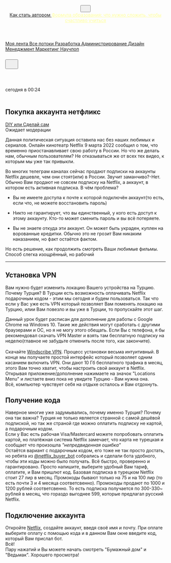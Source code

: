 <meta data-vue-meta="ssr" property="og:title" content="Покупка аккаунта нетфликс" data-vmid="og:title"><meta data-vue-meta="ssr" name="twitter:title" content="Покупка аккаунта нетфликс" data-vmid="twitter:title"><meta data-vue-meta="ssr" name="aiturec:title" content="Покупка аккаунта нетфликс" data-vmid="aiturec:title"><meta data-vue-meta="ssr" name="description" content="Данная политическая ситуация оставила нас без наших любимых и сериалов. Онлайн кинотеатр Netflix 9 марта 2022 сообщил о том, что временно приостанавливает свою работу в России. Но что же делать нам,..." data-vmid="description"><meta data-vue-meta="ssr" itemprop="description" content="Данная политическая ситуация оставила нас без наших любимых и сериалов. Онлайн кинотеатр Netflix 9 марта 2022 сообщил о том, что временно приостанавливает свою работу в России. Но что же делать нам,..." data-vmid="description:itemprop"><meta data-vue-meta="ssr" property="og:description" content="Данная политическая ситуация оставила нас без наших любимых и сериалов. Онлайн кинотеатр Netflix 9 марта 2022 сообщил о том, что временно приостанавливает свою работу в России. Но что же делать нам,..." data-vmid="og:description"><meta data-vue-meta="ssr" name="twitter:description" content="Данная политическая ситуация оставила нас без наших любимых и сериалов. Онлайн кинотеатр Netflix 9 марта 2022 сообщил о том, что временно приостанавливает свою работу в России. Но что же делать нам,..." data-vmid="twitter:description"><meta data-vue-meta="ssr" property="aiturec:description" content="Данная политическая ситуация оставила нас без наших любимых и сериалов. Онлайн кинотеатр Netflix 9 марта 2022 сообщил о том, что временно приостанавливает свою работу в России. Но что же делать нам,..." data-vmid="aiturec:description"><meta data-vue-meta="ssr" itemprop="image" content="https://habr.com/share/publication/168727/dcc773bd664657c1eb9b6dcdfa73e3c3/" data-vmid="image:itemprop"><meta data-vue-meta="ssr" property="og:image" content="https://habr.com/share/publication/168727/dcc773bd664657c1eb9b6dcdfa73e3c3/" data-vmid="og:image"><meta data-vue-meta="ssr" property="og:image:width" content="1200" data-vmid="og:image:width"><meta data-vue-meta="ssr" property="og:image:height" content="630" data-vmid="og:image:height"><meta data-vue-meta="ssr" property="aiturec:image" content="https://habr.com/share/publication/168727/dcc773bd664657c1eb9b6dcdfa73e3c3/" data-vmid="aiturec:image"><meta data-vue-meta="ssr" name="twitter:image" content="https://habr.com/share/publication/168727/dcc773bd664657c1eb9b6dcdfa73e3c3/" data-vmid="twitter:image"><meta data-vue-meta="ssr" property="vk:image" content="https://habr.com/share/publication/168727/dcc773bd664657c1eb9b6dcdfa73e3c3/?format=vk" data-vmid="vk:image"><meta data-vue-meta="ssr" property="aiturec:item_id" content="168727" data-vmid="aiturec:item_id"><meta data-vue-meta="ssr" property="aiturec:datetime" content="2022-03-23T21:24:53.000Z" data-vmid="aiturec:datetime"><meta data-vue-meta="ssr" property="og:type" content="article" data-vmid="og:type"><meta data-vue-meta="ssr" property="og:locale" content="ru_RU" data-vmid="og:locale"><meta data-vue-meta="ssr" name="keywords" content="netflix, vpn">
  <link data-vue-meta="ssr" image_src="image" href="https://habr.com/img/habr_ru.png" data-vmid="image:href"><link data-vue-meta="ssr" href="https://habr.com/ru/sandbox/168727/" rel="canonical" data-vmid="canonical"><link data-vue-meta="ssr" href="https://habr.com/ru/rss/post/168727/?fl=ru" type="application/rss+xml" title="" rel="alternate" name="rss"><link data-vue-meta="ssr" data-vmid="hreflang">
  <meta name="apple-mobile-web-app-status-bar-style" content="#303b44">
  <meta name="msapplication-TileColor" content="#629FBC">
  <meta name="apple-mobile-web-app-capable" content="yes">
  <meta name="mobile-web-app-capable" content="yes">
  <link rel="shortcut icon" type="image/png" sizes="16x16" href="https://assets.habr.com/habr-web/img/favicons/favicon-16.png">
  <link rel="shortcut icon" type="image/png" sizes="32x32" href="https://assets.habr.com/habr-web/img/favicons/favicon-32.png">
  <link rel="apple-touch-icon" type="image/png" sizes="76x76" href="https://assets.habr.com/habr-web/img/favicons/apple-touch-icon-76.png">
  <link rel="apple-touch-icon" type="image/png" sizes="120x120" href="https://assets.habr.com/habr-web/img/favicons/apple-touch-icon-120.png">
  <link rel="apple-touch-icon" type="image/png" sizes="152x152" href="https://assets.habr.com/habr-web/img/favicons/apple-touch-icon-152.png">
  <link rel="apple-touch-icon" type="image/png" sizes="180x180" href="https://assets.habr.com/habr-web/img/favicons/apple-touch-icon-180.png">
  <link rel="apple-touch-icon" type="image/png" sizes="256x256" href="https://assets.habr.com/habr-web/img/favicons/apple-touch-icon-256.png">
  <link rel="apple-touch-startup-image" media="screen and (device-width: 320px) and (device-height: 568px) and (-webkit-device-pixel-ratio: 2) and (orientation: landscape)" href="https://assets.habr.com/habr-web/img/splashes/splash_1136x640.png">
  <link rel="apple-touch-startup-image" media="screen and (device-width: 375px) and (device-height: 812px) and (-webkit-device-pixel-ratio: 3) and (orientation: landscape)" href="https://assets.habr.com/habr-web/img/splashes/splash_2436x1125.png">
  <link rel="apple-touch-startup-image" media="screen and (device-width: 414px) and (device-height: 896px) and (-webkit-device-pixel-ratio: 2) and (orientation: landscape)" href="https://assets.habr.com/habr-web/img/splashes/splash_1792x828.png">
  <link rel="apple-touch-startup-image" media="screen and (device-width: 414px) and (device-height: 896px) and (-webkit-device-pixel-ratio: 2) and (orientation: portrait)" href="https://assets.habr.com/habr-web/img/splashes/splash_828x1792.png">
  <link rel="apple-touch-startup-image" media="screen and (device-width: 375px) and (device-height: 667px) and (-webkit-device-pixel-ratio: 2) and (orientation: landscape)" href="https://assets.habr.com/habr-web/img/splashes/splash_1334x750.png">
  <link rel="apple-touch-startup-image" media="screen and (device-width: 414px) and (device-height: 896px) and (-webkit-device-pixel-ratio: 3) and (orientation: portrait)" href="https://assets.habr.com/habr-web/img/splashes/splash_1242x2668.png">
  <link rel="apple-touch-startup-image" media="screen and (device-width: 414px) and (device-height: 736px) and (-webkit-device-pixel-ratio: 3) and (orientation: landscape)" href="https://assets.habr.com/habr-web/img/splashes/splash_2208x1242.png">
  <link rel="apple-touch-startup-image" media="screen and (device-width: 375px) and (device-height: 812px) and (-webkit-device-pixel-ratio: 3) and (orientation: portrait)" href="https://assets.habr.com/habr-web/img/splashes/splash_1125x2436.png">
  <link rel="apple-touch-startup-image" media="screen and (device-width: 414px) and (device-height: 736px) and (-webkit-device-pixel-ratio: 3) and (orientation: portrait)" href="https://assets.habr.com/habr-web/img/splashes/splash_1242x2208.png">
  <link rel="apple-touch-startup-image" media="screen and (device-width: 1024px) and (device-height: 1366px) and (-webkit-device-pixel-ratio: 2) and (orientation: landscape)" href="https://assets.habr.com/habr-web/img/splashes/splash_2732x2048.png">
  <link rel="apple-touch-startup-image" media="screen and (device-width: 414px) and (device-height: 896px) and (-webkit-device-pixel-ratio: 3) and (orientation: landscape)" href="https://assets.habr.com/habr-web/img/splashes/splash_2688x1242.png">
  <link rel="apple-touch-startup-image" media="screen and (device-width: 834px) and (device-height: 1112px) and (-webkit-device-pixel-ratio: 2) and (orientation: landscape)" href="https://assets.habr.com/habr-web/img/splashes/splash_2224x1668.png">
  <link rel="apple-touch-startup-image" media="screen and (device-width: 375px) and (device-height: 667px) and (-webkit-device-pixel-ratio: 2) and (orientation: portrait)" href="https://assets.habr.com/habr-web/img/splashes/splash_750x1334.png">
  <link rel="apple-touch-startup-image" media="screen and (device-width: 1024px) and (device-height: 1366px) and (-webkit-device-pixel-ratio: 2) and (orientation: portrait)" href="https://assets.habr.com/habr-web/img/splashes/splash_2048x2732.png">
  <link rel="apple-touch-startup-image" media="screen and (device-width: 834px) and (device-height: 1194px) and (-webkit-device-pixel-ratio: 2) and (orientation: landscape)" href="https://assets.habr.com/habr-web/img/splashes/splash_2388x1668.png">
  <link rel="apple-touch-startup-image" media="screen and (device-width: 834px) and (device-height: 1112px) and (-webkit-device-pixel-ratio: 2) and (orientation: portrait)" href="https://assets.habr.com/habr-web/img/splashes/splash_1668x2224.png">
  <link rel="apple-touch-startup-image" media="screen and (device-width: 320px) and (device-height: 568px) and (-webkit-device-pixel-ratio: 2) and (orientation: portrait)" href="https://assets.habr.com/habr-web/img/splashes/splash_640x1136.png">
  <link rel="apple-touch-startup-image" media="screen and (device-width: 834px) and (device-height: 1194px) and (-webkit-device-pixel-ratio: 2) and (orientation: portrait)" href="https://assets.habr.com/habr-web/img/splashes/splash_1668x2388.png">
  <link rel="apple-touch-startup-image" media="screen and (device-width: 768px) and (device-height: 1024px) and (-webkit-device-pixel-ratio: 2) and (orientation: landscape)" href="https://assets.habr.com/habr-web/img/splashes/splash_2048x1536.png">
  <link rel="apple-touch-startup-image" media="screen and (device-width: 768px) and (device-height: 1024px) and (-webkit-device-pixel-ratio: 2) and (orientation: portrait)" href="https://assets.habr.com/habr-web/img/splashes/splash_1536x2048.png">
  <link rel="mask-icon" color="#77a2b6" href="https://assets.habr.com/habr-web/img/favicons/apple-touch-icon-120.svg">
  <link crossorigin="use-credentials" href="https://habr.com/manifest.webmanifest" rel="manifest">
  <script>window.yaContextCb = window.yaContextCb || []</script>
  <script src="./Покупка аккаунта нетфликс _files/context.js.Без названия" async=""></script>
<script data-vue-meta="ssr" onload="window[&#39;e0044d29c024&#39;] = true" src="./Покупка аккаунта нетфликс _files/saved_resource" data-vmid="checklogin"></script></head>
<body data-new-gr-c-s-check-loaded="14.1052.0" data-gr-ext-installed="">


<div id="app" data-async-called="true"><div class="tm-layout__wrapper"><!----> <div></div> <!----> <header class="tm-header"><div class="tm-page-width"><div class="tm-header__container"><!----> <span class="tm-header__logo-wrap"><a href="https://habr.com/ru/" class="tm-header__logo tm-header__logo_ru"><svg height="16" width="16" class="tm-svg-img tm-header__icon"><title>Хабр</title> <use xlink:href="/img/habr-logo-ru.svg#logo"></use></svg></a> <span class="tm-header__beta-sign" style="display:none;">β</span></span> <div class="tm-dropdown tm-header__projects"><div class="tm-dropdown__head"><button class="tm-header__dropdown-toggle"><svg height="16" width="16" class="tm-svg-img tm-header__icon tm-header__icon_dropdown"><title>Открыть список</title> <use xlink:href="/img/megazord-v25.4b679db1.svg#arrow-down"></use></svg></button></div> <!----></div> <a href="https://habr.com/ru/sandbox/start/" class="tm-header__become-author-btn">
            Как стать автором
          </a> <!----> <a href="https://effect.habr.com/a/QLRMOjLjouwrxOcMh1F36nXjItLPVkB4iB2LxNQYuDm7tFkYfZRuijS9wQ5lO9eguxnHZb5FG4jsD88XFfgEtprOos_EQDu8L7yXb36UCHda-FjjrAinIIrQ5g079h_X8jmtFK5xXg" target="_blank" class="tm-top-link" style="color: rgb(255, 255, 153);">
  Формула образования: что нужно сложить, чтобы счастливо учиться
</a> <!----></div></div></header> <div class="tm-layout"><div class="tm-page-progress-bar"></div> <div data-menu-sticky="true" class="tm-base-layout__header tm-base-layout__header_is-sticky"><div class="tm-page-width"><div class="tm-base-layout__header-wrapper"><div class="tm-main-menu"><div class="tm-main-menu__section"><nav class="tm-main-menu__section-content"><a href="https://habr.com/ru/feed/" class="tm-main-menu__item">
        Моя лента
      </a> <a href="https://habr.com/ru/flows/all" class="tm-main-menu__item">
        Все потоки
      </a> <a href="https://habr.com/ru/flows/develop/" class="tm-main-menu__item">
          Разработка
        </a><a href="https://habr.com/ru/flows/admin/" class="tm-main-menu__item">
          Администрирование
        </a><a href="https://habr.com/ru/flows/design/" class="tm-main-menu__item">
          Дизайн
        </a><a href="https://habr.com/ru/flows/management/" class="tm-main-menu__item">
          Менеджмент
        </a><a href="https://habr.com/ru/flows/marketing/" class="tm-main-menu__item">
          Маркетинг
        </a><a href="https://habr.com/ru/flows/popsci/" class="tm-main-menu__item">
          Научпоп
        </a></nav></div></div> <div class="tm-header-user-menu tm-base-layout__user-menu"><a href="https://habr.com/ru/search/" class="tm-header-user-menu__item tm-header-user-menu__search"><svg height="24" width="24" class="tm-svg-img tm-header-user-menu__icon tm-header-user-menu__icon_search tm-header-user-menu__icon_dark"><title>Поиск</title> <use xlink:href="/img/megazord-v25.4b679db1.svg#search"></use></svg></a> <div class="tm-tracker-dropdown tm-header-user-menu__item"><div class="tm-dropdown"><div class="tm-dropdown__head"><button title="Трекер" class="tm-tracker-dropdown__notifications-button tm-tracker-dropdown__button_dark"><!----> <svg height="24" width="24" class="tm-svg-img tm-tracker-dropdown__icon"><title>Трекер</title> <use xlink:href="/img/megazord-v25.4b679db1.svg#notifications"></use></svg></button></div> <!----></div></div> <!----> <div class="tm-header-user-menu__item tm-header-user-menu__write"><a href="https://habr.com/ru/publication/new/" class=""><svg height="24" width="24" class="tm-svg-img tm-header-user-menu__icon tm-header-user-menu__icon_write tm-header-user-menu__icon_dark"><title>Написать публикацию</title> <use xlink:href="/img/megazord-v25.4b679db1.svg#write"></use></svg></a> <!----></div> <div class="tm-header-user-menu__item tm-header-user-menu__user_desktop"><div class="tm-dropdown"><div class="tm-dropdown__head"><div data-test-id="menu-toggle-user" class="tm-entity-image"><svg height="32" width="32" class="tm-svg-img tm-image-placeholder tm-image-placeholder_green"><!----> <use xlink:href="/img/megazord-v25.4b679db1.svg#placeholder-user"></use></svg></div> <!----></div> <!----></div> <!----></div> <!----></div></div></div></div> <!----> <div class="tm-page-width"></div> <main class="tm-layout__container"><div data-async-called="true" class="tm-page"><div class="tm-page-width"><!----> <div class="tm-page__wrapper"><div class="tm-page__main tm-page__main_has-sidebar"><div class="pull-down"><div class="pull-down__header" style="height:0px;"><div class="pull-down__content" style="bottom:10px;"><svg height="24" width="24" class="tm-svg-img pull-down__arrow"><title>Обновить</title> <use xlink:href="/img/megazord-v25.4b679db1.svg#pull-arrow"></use></svg></div></div> <div class="tm-sandbox-article__body"><article class="tm-sandbox-article__content tm-sandbox-article__content_inner"><div class="tm-article-snippet tm-sandbox-article__snippet"><div class="tm-article-snippet__meta-container"><div class="tm-article-snippet__meta"><!----> <span class="tm-article-snippet__datetime-published"><time datetime="2022-03-23T21:24:53.000Z" title="2022-03-24, 00:24">сегодня в 00:24</time></span></div> <div class="tm-article-snippet__controls"><!----> <a href="https://habr.com/ru/sandbox/edit/168727/" class="tm-article-snippet__edit"><svg height="20" width="20" class="tm-svg-img icon_edit-post"><title>Редактировать</title> <use xlink:href="/img/megazord-v25.4b679db1.svg#edit"></use></svg></a> <!----></div></div> <h1 class="tm-article-snippet__title tm-article-snippet__title_h1"><span>Покупка аккаунта нетфликс</span></h1> <div class="tm-article-snippet__hubs"><span class="tm-article-snippet__hubs-item"><a href="https://habr.com/ru/hub/DIY/" class="tm-article-snippet__hubs-item-link"><span>DIY или Сделай сам</span> <!----></a></span></div> <div class="tm-article-snippet__labels"><div class="tm-article-snippet__label tm-article-snippet__label_variant-moderationPending"><span>
        Ожидает модерации
      </span></div></div> <!----> <!----></div> <!----> <div data-gallery-root="" class="tm-article-body"><div></div> <div id="post-content-body"><div><div class="article-formatted-body article-formatted-body_version-2"><div xmlns="http://www.w3.org/1999/xhtml"><p>Данная политическая ситуация оставила нас без наших любимых и сериалов. Онлайн кинотеатр Netflix 9 марта 2022 сообщил о том, что временно приостанавливает свою работу в России. Но что же делать нам, обычным пользователям? Не отказываться же от всех тех видео, к которым мы уже так привыкли.</p><p>Во многих телеграм каналах сейчас продают подписки на аккаунты Netflix дешевле, чем они стоят(или) в России. Звучит заманчиво?-Нет. Обычно Вам продают не совсем подписку на Netflix, а аккаунт, в котором есть активная подписка. В чём проблема? </p><ul><li><p>Вы не имеете доступа к почте к которой подключён аккаунт(то есть, если что, не можете восстановить пароль)</p></li><li><p>Никто не гарантирует, что вы единственный, у кого есть доступ к этому аккаунту. Кто-то может сменить пароль и вы всё потеряете.</p></li><li><p>Вы не знаете откуда эти аккаунт. Он может быть украден, куплен на ворованные кредитки. Обычно это не грозит Вам никаким наказанием, но факт остаётся фактом.</p></li></ul><p>Но есть решение, как продолжить смотреть Ваши любимые фильмы. Способ слегка изощрённый, но рабочий</p><hr><h2>Установка VPN</h2><p>Вам нужно будет изменить локацию Вашего устройства на Турцию. Почему Турция? В Турции есть возможность оплачивать Netflix подарочным кодом - этим мы сегодня и будем пользоваться. Так что если у Вас уже есть VPN который позволяет Вам поменять локацию на Турцию, илии Вам повезло и вы уже в Турции, то пропускайте этот шаг.</p><p>Данный урок будет расписан для дополнение для работы с Google Chrome на Windows 10. Такие же действия могут сработать с другими браузерами и ОС, но я не могу этого обещать. Если Вы с телефона, я бы рекомендовал скачать VPN Master и взять там бесплатную подписку на неделю(главное не забудьте отменить после того, как закончите).<br><br>Скачайте <a href="https://windscribe.com/yo/d3nh7vmf" rel="noopener noreferrer nofollow">Windscribe VPN</a>. Процесс установки весьма интуитивный. В конце мы получаете простой интерфейс который позволяет одним касанием включить VPN. Они дают 10 Гб бесплатного трафика в месяц, этого Вам точно хватит, чтобы настроить свой аккаунт в Netflix. Открывая приложение/дополнение нажимаете на значок "Locations Menu" и листаете вниз пока не увидите Турцию - Вам нужна она.<br>Всё, компьютер чувствует себя на отдыхе осталось и Вам отдохнуть.</p><h2>Получение кода</h2><p>Наверное многие уже задумывались, почему именно Турция? Почему она так важна? Турция не только является странной с самой дешёвой подпиской, но так же страной где можно оплатить подписку не картой, а подарочным кодом.<br>Если у Вас есть рабочая Visa/Mastercard можете попробовать оплатить картой, но платёжная система Netflix  замечает, что карта не турецкая и сообщает что произошла <em>"непредвиденная ошибка"<br></em>Остаётся вариант с подарочным кодом, его тоже не так просто достать, но ребята из <a href="https://t.me/netflix_buyer_bot" rel="noopener noreferrer nofollow">@netflix_buyer_bot</a> собрались и сделали бота удобного, чтобы эти коды можно было получать. Всё быстро, проверенно и гарантировано. Просто напишите, выберите удобный Вам тариф, оплатите, и Вам пришлют код.                                                                           Базовая подписка в турецком Netflix стоит 27 лир в месяц. Промокоды бывают только на 75 и на 100 лир (то есть почти 3 и 4 месяца соответсвенно). Промокоды продают по 1000 и 1200 рублей соответсвенно. То есть подписка получается по 300-330~  рублей в месяц, что гораздо выгоднее 599, которые предлагал русский Netflix.</p><h2>Подключение аккаунта</h2><p>Откройте <a href="https://www.netflix.com/" rel="noopener noreferrer nofollow">Netflix</a>, создайте аккаунт, введя своё имя и почту. При оплате выберите оплату с помощью кода и в данном Вам окне введите код, который Вам прислал бот. <br>Всё!<br>Пару нажатий и Вы можете начать смотреть "Бумажный дом" и "Ведьмак". Хорошего просмотра!</p></div></div></div> <div class="v-portal" style="display:none;"></div></div> <!----> <!----></div> <div class="tm-article-body__tags"><div class="tm-separated-list tm-article-body__tags-links">
